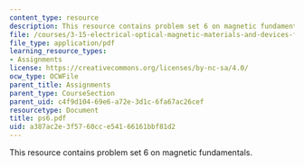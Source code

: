 ```yaml
---
content_type: resource
description: This resource contains problem set 6 on magnetic fundamentals.
file: /courses/3-15-electrical-optical-magnetic-materials-and-devices-fall-2006/a387ac2e3f5760cce54166161bbf81d2_ps6.pdf
file_type: application/pdf
learning_resource_types:
- Assignments
license: https://creativecommons.org/licenses/by-nc-sa/4.0/
ocw_type: OCWFile
parent_title: Assignments
parent_type: CourseSection
parent_uid: c4f9d104-69e6-a72e-3d1c-6fa67ac26cef
resourcetype: Document
title: ps6.pdf
uid: a387ac2e-3f57-60cc-e541-66161bbf81d2
---
```

This resource contains problem set 6 on magnetic fundamentals.